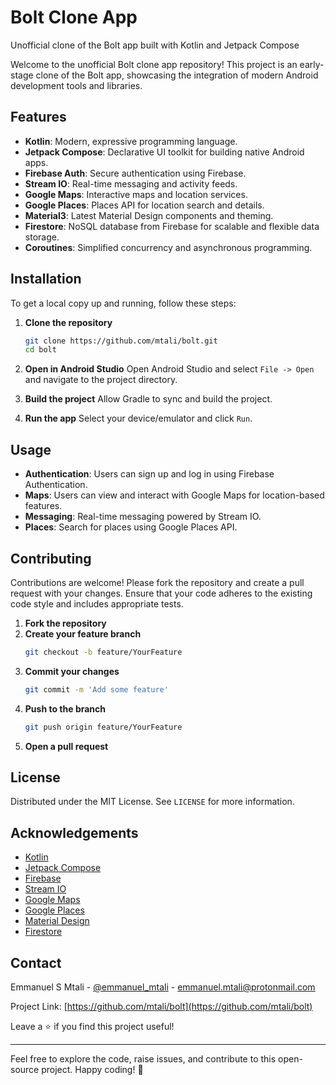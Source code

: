 # Bolt Clone App

Unofficial clone of the Bolt app built with Kotlin and Jetpack Compose

Welcome to the unofficial Bolt clone app repository! This project is an early-stage clone of the Bolt app, showcasing the integration of modern Android development tools and libraries.

## Features

- **Kotlin**: Modern, expressive programming language.
- **Jetpack Compose**: Declarative UI toolkit for building native Android apps.
- **Firebase Auth**: Secure authentication using Firebase.
- **Stream IO**: Real-time messaging and activity feeds.
- **Google Maps**: Interactive maps and location services.
- **Google Places**: Places API for location search and details.
- **Material3**: Latest Material Design components and theming.
- **Firestore**: NoSQL database from Firebase for scalable and flexible data storage.
- **Coroutines**: Simplified concurrency and asynchronous programming.


## Installation

To get a local copy up and running, follow these steps:

1. **Clone the repository**
   ```sh
   git clone https://github.com/mtali/bolt.git
   cd bolt
   ```

2. **Open in Android Studio**
   Open Android Studio and select `File -> Open` and navigate to the project directory.

3. **Build the project**
   Allow Gradle to sync and build the project.

4. **Run the app**
   Select your device/emulator and click `Run`.

## Usage

- **Authentication**: Users can sign up and log in using Firebase Authentication.
- **Maps**: Users can view and interact with Google Maps for location-based features.
- **Messaging**: Real-time messaging powered by Stream IO.
- **Places**: Search for places using Google Places API.

## Contributing

Contributions are welcome! Please fork the repository and create a pull request with your changes. Ensure that your code adheres to the existing code style and includes appropriate tests.

1. **Fork the repository**
2. **Create your feature branch**
   ```sh
   git checkout -b feature/YourFeature
   ```
3. **Commit your changes**
   ```sh
   git commit -m 'Add some feature'
   ```
4. **Push to the branch**
   ```sh
   git push origin feature/YourFeature
   ```
5. **Open a pull request**

## License

Distributed under the MIT License. See `LICENSE` for more information.

## Acknowledgements

- [Kotlin](https://kotlinlang.org/)
- [Jetpack Compose](https://developer.android.com/jetpack/compose)
- [Firebase](https://firebase.google.com/)
- [Stream IO](https://getstream.io/)
- [Google Maps](https://developers.google.com/maps)
- [Google Places](https://developers.google.com/places)
- [Material Design](https://material.io/)
- [Firestore](https://firebase.google.com/docs/firestore)

## Contact

Emmanuel S Mtali - [@emmanuel_mtali](https://twitter.com/emmanuel_mtali) - emmanuel.mtali@protonmail.com

Project Link: [https://github.com/mtali/bolt](https://github.com/mtali/bolt)

Leave a ⭐️ if you find this project useful!

---

Feel free to explore the code, raise issues, and contribute to this open-source project. Happy coding! 🚀
